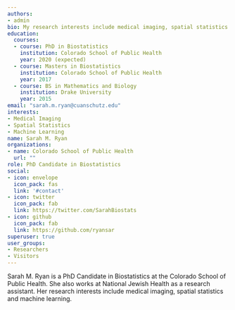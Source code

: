 ```yaml
---
authors:
- admin
bio: My research interests include medical imaging, spatial statistics and machine learning.
education:
  courses:
  - course: PhD in Biostatistics
    institution: Colorado School of Public Health
    year: 2020 (expected)
  - course: Masters in Biostatistics
    institution: Colorado School of Public Health
    year: 2017
  - course: BS in Mathematics and Biology
    institution: Drake University
    year: 2015
email: "sarah.m.ryan@cuanschutz.edu"
interests:
- Medical Imaging
- Spatial Statistics
- Machine Learning
name: Sarah M. Ryan
organizations:
- name: Colorado School of Public Health
  url: ""
role: PhD Candidate in Biostatistics
social:
- icon: envelope
  icon_pack: fas
  link: '#contact'
- icon: twitter
  icon_pack: fab
  link: https://twitter.com/SarahBiostats
- icon: github
  icon_pack: fab
  link: https://github.com/ryansar
superuser: true
user_groups:
- Researchers
- Visitors
---
```


Sarah M. Ryan is a PhD Candidate in Biostatistics at the Colorado School of Public Health. She also works at National Jewish Health as a research assistant. Her research interests include medical imaging, spatial statistics and machine learning.
